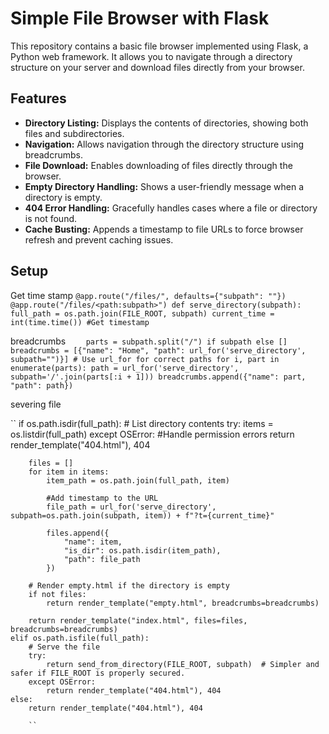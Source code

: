 # Simple File Browser with Flask

This repository contains a basic file browser implemented using Flask, a Python web framework. It allows you to navigate through a directory structure on your server and download files directly from your browser.

## Features

-   **Directory Listing:** Displays the contents of directories, showing both files and subdirectories.
-   **Navigation:** Allows navigation through the directory structure using breadcrumbs.
-   **File Download:** Enables downloading of files directly through the browser.
-   **Empty Directory Handling:** Shows a user-friendly message when a directory is empty.
-   **404 Error Handling:** Gracefully handles cases where a file or directory is not found.
-   **Cache Busting:** Appends a timestamp to file URLs to force browser refresh and prevent caching issues.

## Setup
Get time stamp
``@app.route("/files/", defaults={"subpath": ""})
@app.route("/files/<path:subpath>")
def serve_directory(subpath):
    full_path = os.path.join(FILE_ROOT, subpath)
    current_time = int(time.time()) #Get timestamp``

breadcrumbs
``    parts = subpath.split("/") if subpath else []
    breadcrumbs = [{"name": "Home", "path": url_for('serve_directory', subpath="")}] # Use url_for for correct paths
    for i, part in enumerate(parts):
        path = url_for('serve_directory', subpath='/'.join(parts[:i + 1]))
        breadcrumbs.append({"name": part, "path": path})``


severing file

``
    if os.path.isdir(full_path):
        # List directory contents
        try:
            items = os.listdir(full_path)
        except OSError:  #Handle permission errors
            return render_template("404.html"), 404

        files = []
        for item in items:
            item_path = os.path.join(full_path, item)
            
            #Add timestamp to the URL
            file_path = url_for('serve_directory', subpath=os.path.join(subpath, item)) + f"?t={current_time}"

            files.append({
                "name": item,
                "is_dir": os.path.isdir(item_path),
                "path": file_path
            })

        # Render empty.html if the directory is empty
        if not files:
            return render_template("empty.html", breadcrumbs=breadcrumbs)

        return render_template("index.html", files=files, breadcrumbs=breadcrumbs)
    elif os.path.isfile(full_path):
        # Serve the file
        try:
            return send_from_directory(FILE_ROOT, subpath)  # Simpler and safer if FILE_ROOT is properly secured.
        except OSError:
            return render_template("404.html"), 404
    else:
        return render_template("404.html"), 404

        ``

